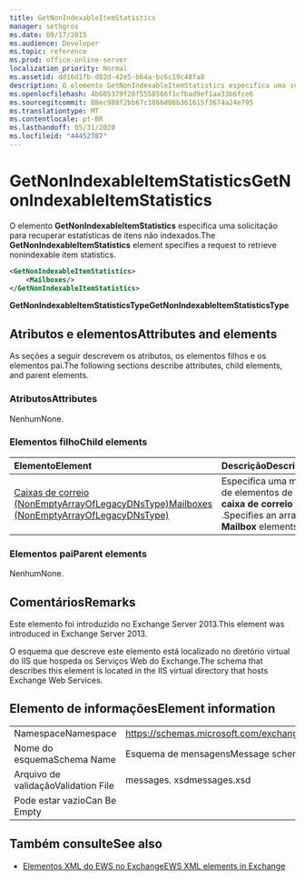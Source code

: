 ```yaml
---
title: GetNonIndexableItemStatistics
manager: sethgros
ms.date: 09/17/2015
ms.audience: Developer
ms.topic: reference
ms.prod: office-online-server
localization_priority: Normal
ms.assetid: dd16d1fb-d82d-42e5-b64a-bc6c19c48fa8
description: O elemento GetNonIndexableItemStatistics especifica uma solicitação para recuperar estatísticas de itens não indexados.
ms.openlocfilehash: 4b605379f20f5558566f1cfbad9ef1aa33b6fce6
ms.sourcegitcommit: 88ec988f2bb67c1866d06b361615f3674a24e795
ms.translationtype: MT
ms.contentlocale: pt-BR
ms.lasthandoff: 05/31/2020
ms.locfileid: "44452787"
---
```

# <a name="getnonindexableitemstatistics"></a><span data-ttu-id="61aea-103">GetNonIndexableItemStatistics</span><span class="sxs-lookup"><span data-stu-id="61aea-103">GetNonIndexableItemStatistics</span></span>

<span data-ttu-id="61aea-104">O elemento **GetNonIndexableItemStatistics** especifica uma solicitação para recuperar estatísticas de itens não indexados.</span><span class="sxs-lookup"><span data-stu-id="61aea-104">The **GetNonIndexableItemStatistics** element specifies a request to retrieve nonindexable item statistics.</span></span> 
  
```XML
<GetNonIndexableItemStatistics>
    <Mailboxes/>
</GetNonIndexableItemStatistics>
```

 <span data-ttu-id="61aea-105">**GetNonIndexableItemStatisticsType**</span><span class="sxs-lookup"><span data-stu-id="61aea-105">**GetNonIndexableItemStatisticsType**</span></span>
## <a name="attributes-and-elements"></a><span data-ttu-id="61aea-106">Atributos e elementos</span><span class="sxs-lookup"><span data-stu-id="61aea-106">Attributes and elements</span></span>

<span data-ttu-id="61aea-107">As seções a seguir descrevem os atributos, os elementos filhos e os elementos pai.</span><span class="sxs-lookup"><span data-stu-id="61aea-107">The following sections describe attributes, child elements, and parent elements.</span></span>
  
### <a name="attributes"></a><span data-ttu-id="61aea-108">Atributos</span><span class="sxs-lookup"><span data-stu-id="61aea-108">Attributes</span></span>

<span data-ttu-id="61aea-109">Nenhum</span><span class="sxs-lookup"><span data-stu-id="61aea-109">None.</span></span>
  
### <a name="child-elements"></a><span data-ttu-id="61aea-110">Elementos filho</span><span class="sxs-lookup"><span data-stu-id="61aea-110">Child elements</span></span>

|<span data-ttu-id="61aea-111">**Elemento**</span><span class="sxs-lookup"><span data-stu-id="61aea-111">**Element**</span></span>|<span data-ttu-id="61aea-112">**Descrição**</span><span class="sxs-lookup"><span data-stu-id="61aea-112">**Description**</span></span>|
|:-----|:-----|
|[<span data-ttu-id="61aea-113">Caixas de correio (NonEmptyArrayOfLegacyDNsType)</span><span class="sxs-lookup"><span data-stu-id="61aea-113">Mailboxes (NonEmptyArrayOfLegacyDNsType)</span></span>](mailboxes-nonemptyarrayoflegacydnstype.md) <br/> |<span data-ttu-id="61aea-114">Especifica uma matriz de elementos de **caixa de correio** .</span><span class="sxs-lookup"><span data-stu-id="61aea-114">Specifies an array of **Mailbox** elements.</span></span>  <br/> |
   
### <a name="parent-elements"></a><span data-ttu-id="61aea-115">Elementos pai</span><span class="sxs-lookup"><span data-stu-id="61aea-115">Parent elements</span></span>

<span data-ttu-id="61aea-116">Nenhum</span><span class="sxs-lookup"><span data-stu-id="61aea-116">None.</span></span>
  
## <a name="remarks"></a><span data-ttu-id="61aea-117">Comentários</span><span class="sxs-lookup"><span data-stu-id="61aea-117">Remarks</span></span>

<span data-ttu-id="61aea-118">Este elemento foi introduzido no Exchange Server 2013.</span><span class="sxs-lookup"><span data-stu-id="61aea-118">This element was introduced in Exchange Server 2013.</span></span>
  
<span data-ttu-id="61aea-119">O esquema que descreve este elemento está localizado no diretório virtual do IIS que hospeda os Serviços Web do Exchange.</span><span class="sxs-lookup"><span data-stu-id="61aea-119">The schema that describes this element is located in the IIS virtual directory that hosts Exchange Web Services.</span></span>
  
## <a name="element-information"></a><span data-ttu-id="61aea-120">Elemento de informações</span><span class="sxs-lookup"><span data-stu-id="61aea-120">Element information</span></span>

|||
|:-----|:-----|
|<span data-ttu-id="61aea-121">Namespace</span><span class="sxs-lookup"><span data-stu-id="61aea-121">Namespace</span></span>  <br/> |https://schemas.microsoft.com/exchange/services/2006/messages  <br/> |
|<span data-ttu-id="61aea-122">Nome do esquema</span><span class="sxs-lookup"><span data-stu-id="61aea-122">Schema Name</span></span>  <br/> |<span data-ttu-id="61aea-123">Esquema de mensagens</span><span class="sxs-lookup"><span data-stu-id="61aea-123">Message schema</span></span>  <br/> |
|<span data-ttu-id="61aea-124">Arquivo de validação</span><span class="sxs-lookup"><span data-stu-id="61aea-124">Validation File</span></span>  <br/> |<span data-ttu-id="61aea-125">messages. xsd</span><span class="sxs-lookup"><span data-stu-id="61aea-125">messages.xsd</span></span>  <br/> |
|<span data-ttu-id="61aea-126">Pode estar vazio</span><span class="sxs-lookup"><span data-stu-id="61aea-126">Can Be Empty</span></span>  <br/> ||
   
## <a name="see-also"></a><span data-ttu-id="61aea-127">Também consulte</span><span class="sxs-lookup"><span data-stu-id="61aea-127">See also</span></span>



- [<span data-ttu-id="61aea-128">Elementos XML do EWS no Exchange</span><span class="sxs-lookup"><span data-stu-id="61aea-128">EWS XML elements in Exchange</span></span>](ews-xml-elements-in-exchange.md)

